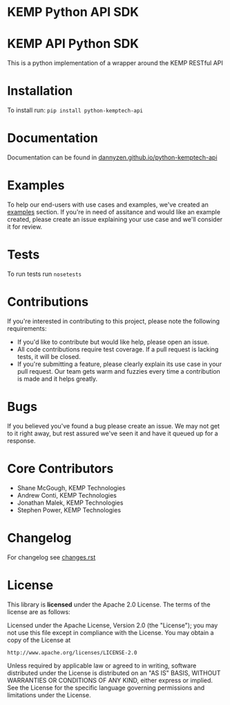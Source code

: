 KEMP Python API SDK
=======
KEMP API Python SDK
====================
This is a python implementation of a wrapper around the KEMP RESTful API

Installation 
============
To install run:
`pip install python-kemptech-api`

Documentation
=====
Documentation can be found in [dannyzen.github.io/python-kemptech-api](https://dannyzen.github.io/python-kemptech-api/)

Examples
=====
To help our end-users with use cases and examples, we've created an [examples](examples) section. If you're in need of assitance and would like an example created, please create an issue explaining your use case and we'll consider it for review.

Tests
=====
To run tests run `nosetests`

Contributions
=============
If you're interested in contributing to this project, please note the following requirements:

* If you'd like to contribute but would like help, please open an issue.
* All code contributions require test coverage. If a pull request is lacking tests, it will be closed.
* If you're submitting a feature, please clearly explain its use case in your pull request. Our team gets warm and fuzzies every time a contribution is made and it helps greatly.

Bugs
=====
If you believed you've found a bug please create an issue. We may not get to it right away, but rest assured we've seen it and have it queued up for a response.

Core Contributors
============

* Shane McGough, KEMP Technologies
* Andrew Conti, KEMP Technologies
* Jonathan Malek, KEMP Technologies
* Stephen Power, KEMP Technologies

Changelog
=========
For changelog see [changes.rst](CHANGES.rst)

License
=====
This library is __licensed__ under the Apache 2.0 License. The terms of the license are as follows: 

Licensed under the Apache License, Version 2.0 (the "License");
you may not use this file except in compliance with the License.
You may obtain a copy of the License at

    http://www.apache.org/licenses/LICENSE-2.0

Unless required by applicable law or agreed to in writing, software
distributed under the License is distributed on an "AS IS" BASIS,
WITHOUT WARRANTIES OR CONDITIONS OF ANY KIND, either express or implied.
See the License for the specific language governing permissions and
limitations under the License.
